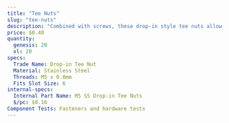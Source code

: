 ```yaml
---
title: "Tee Nuts"
slug: "tee-nuts"
description: "Combined with screws, these drop-in style tee nuts allow components such as plates and 3D printed parts to be attached quickly and securely anywhere on a V-slot aluminum extrusion."
price: $0.40
quantity:
  genesis: 20
  xl: 20
specs:
  Trade Name: Drop-in Tee Nut
  Material: Stainless Steel
  Threads: M5 x 0.8mm
  Fits Slot Size: 6
internal-specs:
  Internal Part Name: M5 SS Drop-in Tee Nuts
  $/pc: $0.16
Component Tests: Fasteners and hardware tests
---
```


